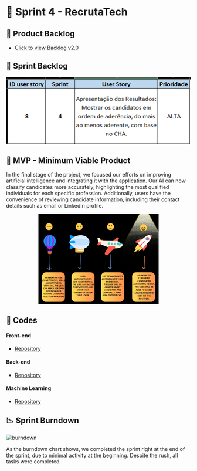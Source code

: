 
# 🏁 Sprint 4 - RecrutaTech

## 📃 Product Backlog

- [Click to view Backlog v2.0]() <br>

## 📝 Sprint Backlog

<p align="center">
<img src="https://github.com/CodeSquirrel-API/RecrutaTech/blob/main/docs/images/backlog-sprint-04.png">
</p>

## 📌 MVP - Minimum Viable Product 

In the final stage of the project, we focused our efforts on improving artificial intelligence and integrating it with the application. Our AI can now classify candidates more accurately, highlighting the most qualified individuals for each specific profession. Additionally, users have the convenience of reviewing candidate information, including their contact details such as email or LinkedIn profile.

<p align="center">
  <img src="https://github.com/CodeSquirrel-API/RecrutaTech/blob/main/docs/images/mvp-Sprint%204.png" alt="MVP Sprint 3" width="65%">
</p>

## 📃 Codes

#### Front-end

* [Repository](https://github.com/CodeSquirrel-API/RecrutaTech-FrontEnd)

#### Back-end

* [Repository](https://github.com/CodeSquirrel-API/RecrutaTech-BackEnd)

#### Machine Learning

* [Repository](https://github.com/CodeSquirrel-API/Recrutatech-IA)

## 📉 Sprint Burndown

![burndown](https://github.com/CodeSquirrel-API/RecrutaTech/blob/main/docs/sprints-deliveries/sprint3/burndown-sprint-4.png)


As the burndown chart shows, we completed the sprint right at the end of the sprint, due to minimal activity at the beginning. Despite the rush, all tasks were completed.
